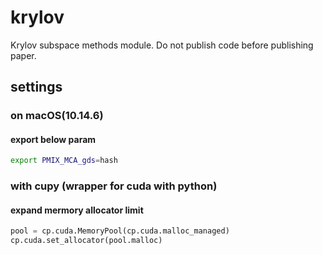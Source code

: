 # krylov
Krylov subspace methods module.
Do not publish code before publishing paper.

## settings
### on macOS(10.14.6)
#### export below param

``` sh
export PMIX_MCA_gds=hash
```

### with cupy (wrapper for cuda with python)
#### expand mermory allocator limit
```py
pool = cp.cuda.MemoryPool(cp.cuda.malloc_managed)
cp.cuda.set_allocator(pool.malloc)
```
